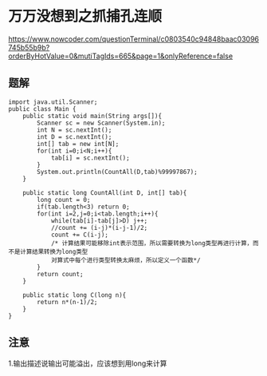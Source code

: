 # 万万没想到之抓捕孔连顺
https://www.nowcoder.com/questionTerminal/c0803540c94848baac03096745b55b9b?orderByHotValue=0&mutiTagIds=665&page=1&onlyReference=false
## 题解

    import java.util.Scanner;
    public class Main {
        public static void main(String args[]){
            Scanner sc = new Scanner(System.in);
            int N = sc.nextInt();
            int D = sc.nextInt();
            int[] tab = new int[N];
            for(int i=0;i<N;i++){
                tab[i] = sc.nextInt();
            }
            System.out.println(CountAll(D,tab)%99997867);
        }

        public static long CountAll(int D, int[] tab){
            long count = 0;
            if(tab.length<3) return 0;
            for(int i=2,j=0;i<tab.length;i++){
                while(tab[i]-tab[j]>D) j++;
                //count += (i-j)*(i-j-1)/2;
                count += C(i-j);
                /* 计算结果可能移除int表示范围，所以需要转换为long类型再进行计算，而不是计算结果转换为long类型
                对算式中每个进行类型转换太麻烦，所以定义一个函数*/
            }
            return count;
        }

        public static long C(long n){
            return n*(n-1)/2;
        }
    }
    
  ## 注意
  1.输出描述说输出可能溢出，应该想到用long来计算

